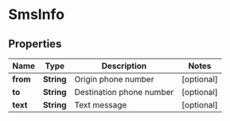 
# SmsInfo

## Properties
Name | Type | Description | Notes
------------ | ------------- | ------------- | -------------
**from** | **String** | Origin phone number |  [optional]
**to** | **String** | Destination phone number |  [optional]
**text** | **String** | Text message |  [optional]



